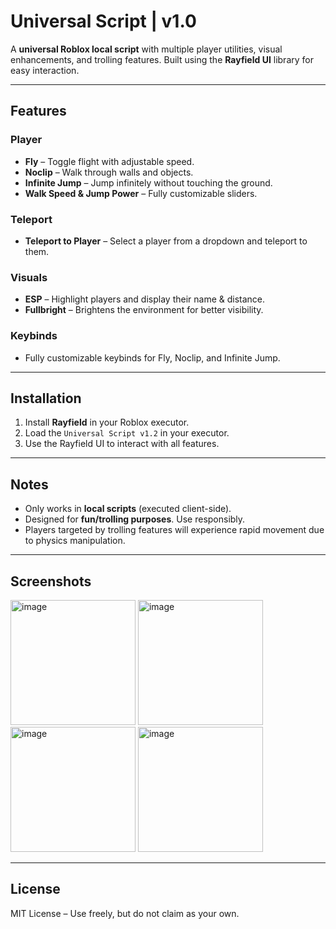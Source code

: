 # Universal Script | v1.0

A **universal Roblox local script** with multiple player utilities, visual enhancements, and trolling features. Built using the **Rayfield UI** library for easy interaction.

---

## Features

### Player
- **Fly** – Toggle flight with adjustable speed.
- **Noclip** – Walk through walls and objects.
- **Infinite Jump** – Jump infinitely without touching the ground.
- **Walk Speed & Jump Power** – Fully customizable sliders.

### Teleport
- **Teleport to Player** – Select a player from a dropdown and teleport to them.

### Visuals
- **ESP** – Highlight players and display their name & distance.
- **Fullbright** – Brightens the environment for better visibility.

### Keybinds
- Fully customizable keybinds for Fly, Noclip, and Infinite Jump.

---

## Installation

1. Install **Rayfield** in your Roblox executor.
2. Load the `Universal Script v1.2` in your executor.
3. Use the Rayfield UI to interact with all features.

---

## Notes
- Only works in **local scripts** (executed client-side).
- Designed for **fun/trolling purposes**. Use responsibly.
- Players targeted by trolling features will experience rapid movement due to physics manipulation.

---

## Screenshots
<img width="200" height="200" alt="image" src="https://github.com/user-attachments/assets/9ab32aa6-bbfe-4487-bb1b-be9ed0d5da64" />
<img width="200" height="200" alt="image" src="https://github.com/user-attachments/assets/f8379318-665f-4f67-b6e2-ee7c54a41c8a" />
<img width="200" height="200" alt="image" src="https://github.com/user-attachments/assets/16c990da-070d-47af-b973-ae3a35cf9798" />
<img width="200" height="200" alt="image" src="https://github.com/user-attachments/assets/4bc11481-4ac0-4805-bb48-aade36883d7f" />

---

## License
MIT License – Use freely, but do not claim as your own.
